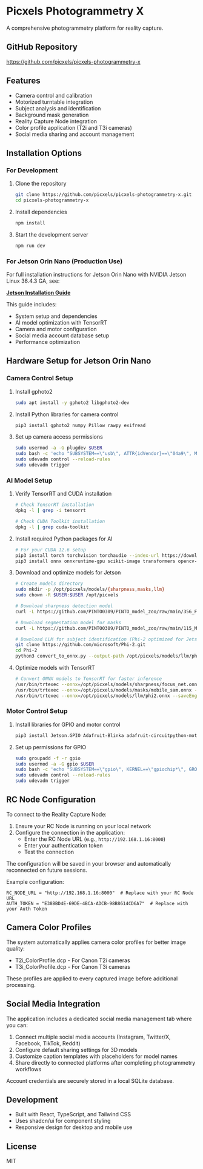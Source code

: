 
# Picxels Photogrammetry X

A comprehensive photogrammetry platform for reality capture.

## GitHub Repository

https://github.com/picxels/picxels-photogrammetry-x

## Features

- Camera control and calibration
- Motorized turntable integration
- Subject analysis and identification
- Background mask generation
- Reality Capture Node integration
- Color profile application (T2i and T3i cameras)
- Social media sharing and account management

## Installation Options

### For Development

1. Clone the repository
   ```bash
   git clone https://github.com/picxels/picxels-photogrammetry-x.git
   cd picxels-photogrammetry-x
   ```

2. Install dependencies
   ```bash
   npm install
   ```

3. Start the development server
   ```bash
   npm run dev
   ```

### For Jetson Orin Nano (Production Use)

For full installation instructions for Jetson Orin Nano with NVIDIA Jetson Linux 36.4.3 GA, see:

**[Jetson Installation Guide](INSTALL_JETSON.md)**

This guide includes:
- System setup and dependencies
- AI model optimization with TensorRT
- Camera and motor configuration
- Social media account database setup
- Performance optimization

## Hardware Setup for Jetson Orin Nano

### Camera Control Setup

1. Install gphoto2
   ```bash
   sudo apt install -y gphoto2 libgphoto2-dev
   ```

2. Install Python libraries for camera control
   ```bash
   pip3 install gphoto2 numpy Pillow rawpy exifread
   ```

3. Set up camera access permissions
   ```bash
   sudo usermod -a -G plugdev $USER
   sudo bash -c 'echo "SUBSYSTEM==\"usb\", ATTR{idVendor}==\"04a9\", MODE=\"0666\"" > /etc/udev/rules.d/51-canon-cameras.rules'
   sudo udevadm control --reload-rules
   sudo udevadm trigger
   ```

### AI Model Setup

1. Verify TensorRT and CUDA installation
   ```bash
   # Check TensorRT installation
   dpkg -l | grep -i tensorrt

   # Check CUDA Toolkit installation  
   dpkg -l | grep cuda-toolkit
   ```

2. Install required Python packages for AI
   ```bash
   # For your CUDA 12.6 setup
   pip3 install torch torchvision torchaudio --index-url https://download.pytorch.org/whl/nv-tensorrt-cu126
   pip3 install onnx onnxruntime-gpu scikit-image transformers opencv-python-headless
   ```

3. Download and optimize models for Jetson
   ```bash
   # Create models directory
   sudo mkdir -p /opt/picxels/models/{sharpness,masks,llm}
   sudo chown -R $USER:$USER /opt/picxels

   # Download sharpness detection model
   curl -L https://github.com/PINTO0309/PINTO_model_zoo/raw/main/356_FocusNet/model/FocusNet_480x384_float32.onnx -o /opt/picxels/models/sharpness/focus_net.onnx

   # Download segmentation model for masks
   curl -L https://github.com/PINTO0309/PINTO_model_zoo/raw/main/115_MobileSAM/model/mobile_sam_predictor_quantized.onnx -o /opt/picxels/models/masks/mobile_sam.onnx

   # Download LLM for subject identification (Phi-2 optimized for Jetson)
   git clone https://github.com/microsoft/Phi-2.git
   cd Phi-2
   python3 convert_to_onnx.py --output-path /opt/picxels/models/llm/phi2.onnx
   ```

4. Optimize models with TensorRT
   ```bash
   # Convert ONNX models to TensorRT for faster inference
   /usr/bin/trtexec --onnx=/opt/picxels/models/sharpness/focus_net.onnx --saveEngine=/opt/picxels/models/sharpness/focus_net.trt
   /usr/bin/trtexec --onnx=/opt/picxels/models/masks/mobile_sam.onnx --saveEngine=/opt/picxels/models/masks/mobile_sam.trt
   /usr/bin/trtexec --onnx=/opt/picxels/models/llm/phi2.onnx --saveEngine=/opt/picxels/models/llm/phi2.trt
   ```

### Motor Control Setup

1. Install libraries for GPIO and motor control
   ```bash
   pip3 install Jetson.GPIO Adafruit-Blinka adafruit-circuitpython-motorkit
   ```

2. Set up permissions for GPIO
   ```bash
   sudo groupadd -f -r gpio
   sudo usermod -a -G gpio $USER
   sudo bash -c 'echo "SUBSYSTEM==\"gpio\", KERNEL==\"gpiochip*\", GROUP=\"gpio\", MODE=\"0660\"" > /etc/udev/rules.d/99-gpio.rules'
   sudo udevadm control --reload-rules
   sudo udevadm trigger
   ```

## RC Node Configuration

To connect to the Reality Capture Node:

1. Ensure your RC Node is running on your local network
2. Configure the connection in the application:
   - Enter the RC Node URL (e.g., `http://192.168.1.16:8000`)
   - Enter your authentication token
   - Test the connection

The configuration will be saved in your browser and automatically reconnected on future sessions.

Example configuration:
```
RC_NODE_URL = "http://192.168.1.16:8000"  # Replace with your RC Node URL
AUTH_TOKEN = "E38BBD4E-69DE-4BCA-ADCB-98B8614CD6A7"  # Replace with your Auth Token
```

## Camera Color Profiles

The system automatically applies camera color profiles for better image quality:

- T2i_ColorProfile.dcp - For Canon T2i cameras
- T3i_ColorProfile.dcp - For Canon T3i cameras

These profiles are applied to every captured image before additional processing.

## Social Media Integration

The application includes a dedicated social media management tab where you can:

1. Connect multiple social media accounts (Instagram, Twitter/X, Facebook, TikTok, Reddit)
2. Configure default sharing settings for 3D models
3. Customize caption templates with placeholders for model names
4. Share directly to connected platforms after completing photogrammetry workflows

Account credentials are securely stored in a local SQLite database.

## Development

- Built with React, TypeScript, and Tailwind CSS
- Uses shadcn/ui for component styling
- Responsive design for desktop and mobile use

## License

MIT
